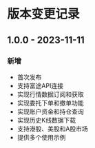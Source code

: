 # 版本变更记录

## 1.0.0 - 2023-11-11
### 新增
- 首次发布
- 支持富途API连接
- 实现行情数据订阅和获取
- 实现委托下单和撤单功能
- 实现账户资金和持仓查询
- 实现历史K线数据下载
- 支持港股、美股和A股市场
- 提供多个使用示例
